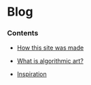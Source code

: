 # Blog

### Contents

- [How this site was made](/blog/how-this-site-was-made)

- [What is algorithmic art?](/blog/what-is-algorithmic-art)

- [Inspiration](/blog/inspiration)




